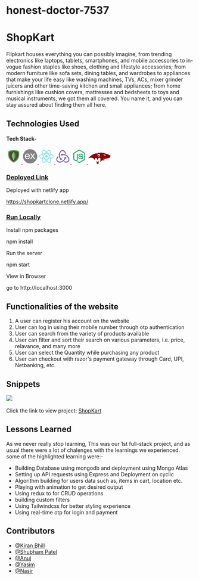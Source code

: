 # honest-doctor-7537
# ShopKart
Flipkart houses everything you can possibly imagine, from trending electronics like laptops, tablets, smartphones, and mobile accessories to in-vogue fashion staples like shoes, clothing and lifestyle accessories; from modern furniture like sofa sets, dining tables, and wardrobes to appliances that make your life easy like washing machines, TVs, ACs, mixer grinder juicers and other time-saving kitchen and small appliances; from home furnishings like cushion covers, mattresses and bedsheets to toys and musical instruments, we got them all covered. You name it, and you can stay assured about finding them all here.

<!-- <a href="[(https://shopkartclone.netlify.app/)]/">![Logo](https://media.sugarcosmetics.com/upload/Logo-static.jpg)</a> -->
## Technologies Used

#### Tech Stack-

<p float="left">
   <a href="https://www.mongodb.com/" target="_blank" rel="noreferrer"> <img src="https://github.com/ribhar/ribhar/blob/main/giticons/icons8-mongodb.svg" alt="mongodb" width="40" height="40"/> </a>
   <a href="https://expressjs.com" target="_blank" rel="noreferrer"> <img src="https://github.com/ribhar/ribhar/blob/main/giticons/express.png" alt="express" width="40" height="40"/> </a>
  <a href="https://reactjs.org/" target="_blank" rel="noreferrer"> <img src="https://github.com/ribhar/ribhar/blob/main/giticons/icons8-react-native.svg" alt="react" width="40" height="40"/> </a> 
   <a href="https://redux.js.org/" target="_blank" rel="noreferrer"> <img src="https://github.com/ribhar/ribhar/blob/main/giticons/icons8-redux.svg" alt="redux" width="40" height="40"/> 
  <a href="https://nodejs.org" target="_blank" rel="noreferrer"> <img src="https://github.com/ribhar/ribhar/blob/main/giticons/icons8-node-js.svg" alt="nodejs" width="40" height="40"/> </a>
   <a href="https://mongoosejs.com/" target="_blank" rel="noreferrer"> <img src="https://github.com/ribhar/ribhar/blob/main/giticons/mongoose.png" alt="mongoose" width="60" height="30"/> 
   </a>
    
 
</p>
 
 ### <u>Deployed Link</u>


Deployed with netlify app 

https://shopkartclone.netlify.app/
 

### <u>Run Locally</u>


Install npm packages


npm install


Run the server


npm start


View in Browser


go to http://localhost:3000


## Functionalities of the website

1. A user can register his account on the website
2. User can log in using their mobile number through otp authentication
3. User can search from the variety of products available 
4. User can filter and sort their search on various parameters, i.e. price, relavance, and many more
5. User can select the Quantity while purchasing any product
6. User can checkout with razor's payment gateway through Card, UPI, Netbanking, etc. 

## Snippets
<p>
    <img src="https://drive.google.com/file/d/1sJTfHauHuYLOV2Yovn1uOcfcenjxVtTa/view" >
   </p>
 
 Click the link to view project: 
 <a href="https://shopkartclone.netlify.app/">ShopKart</a>
  
## Lessons Learned

As we never really stop learning, This was our 1st full-stack project, and as usual there were a lot of chalenges with the learnings we experienced. some of the highlighted learning were:-
- Building Database using mongodb and deployment using Mongo Atlas
- Setting up API requests using Express and Deployment on cyclic
- Algorithm building for users data such as, items in cart, location etc.
- Playing with animation to get desired output
- Using redux to for CRUD operations
- building custom filters
- Using Tailwindcss for better styling experience
- Using real-time otp for login and payment


## Contributors

- [@Kiran Bhill](https://github.com/JatinKhatter07)
- [@Shubham Patel](https://github.com/shubhampatel12499)
- [@Anuj ](https://github.com/sudiptadip)
- [@Yasim](https://github.com/akshay655-max)
- [@Nasir](https://github.com/akshay655-max)
